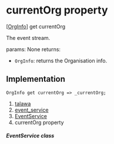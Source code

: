 
<div>

# currentOrg property

</div>



[[OrgInfo](../../models_organization_org_info/OrgInfo-class.html)]
get currentOrg



The event stream.

params: None returns:

-   `OrgInfo`: returns the Organisation info.



## Implementation

``` language-dart
OrgInfo get currentOrg => _currentOrg;
```








1.  [talawa](../../index.html)
2.  [event_service](../../services_event_service/)
3.  [EventService](../../services_event_service/EventService-class.html)
4.  currentOrg property

##### EventService class







